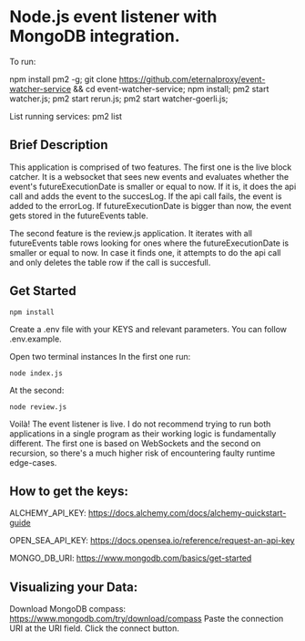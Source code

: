 # Node.js event listener with MongoDB integration.

To run:

npm install pm2 -g; git clone https://github.com/eternalproxy/event-watcher-service && cd event-watcher-service; npm install; pm2 start watcher.js; pm2 start rerun.js; pm2 start watcher-goerli.js;


List running services: pm2 list



## Brief Description

This application is comprised of two features. The first one is the live block catcher. It is a websocket that sees new events and evaluates
whether the event's futureExecutionDate is smaller or equal to now. 
If it is, it does the api call and adds the event to the succesLog.
    If the api call fails, the event is added to the errorLog.
If futureExecutionDate is bigger than now, the event gets stored in the futureEvents table.

The second feature is the review.js application. It iterates with all futureEvents table rows looking for ones where the futureExecutionDate is smaller or equal to now.
In case it finds one, it attempts to do the api call and only deletes the table row if the call is succesfull.

## Get Started

```
npm install  
```
Create a .env file with your KEYS and relevant parameters. You can follow .env.example.

Open two terminal instances
In the first one run:
```
node index.js
```

At the second:
```
node review.js
```

Voilà! The event listener is live.
I do not recommend trying to run both applications in a single program as their working logic is fundamentally different. The first one is based on WebSockets and the second on recursion, so there's a much higher risk of encountering faulty runtime edge-cases. 

## How to get the keys:
ALCHEMY_API_KEY: https://docs.alchemy.com/docs/alchemy-quickstart-guide

OPEN_SEA_API_KEY: https://docs.opensea.io/reference/request-an-api-key

MONGO_DB_URI: https://www.mongodb.com/basics/get-started

## Visualizing your Data:
Download MongoDB compass: https://www.mongodb.com/try/download/compass
Paste the connection URI at the URI field. Click the connect button.


